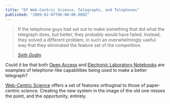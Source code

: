 ```yaml
---
title: "Of Web-Centric Science, Telegraphs, and Telephones"
published: "2009-02-07T00:00:00.000Z"
---
```


>If the telephone guys had set out to make something that did what the telegraph does, but better, they probably would have failed. Instead, they solved a different problem, in such an overwhelmingly useful way that they eliminated the feature set of the competition.
>
><cite>[Seth Godin](http://sethgodin.typepad.com/seths_blog/2009/02/solving-a-different-problem.html)</cite>

Could it be that both [Open Access](http://depth-first.com/articles/2006/11/16/electric-cars-and-open-access) and [Electronic Laboratory Notebooks](http://depth-first.com/articles/2009/01/02/the-electronic-laboratory-notebook-trap) are examples of telephone-like capabilities being used to make a better telegraph?

[Web-Centric Science](http://depth-first.com/articles/2009/02/04/web-centric-science) offers a set of features orthoginal to those of paper-centric science. Creating the new system in the image of the old one misses the point, and the opportunity, entirely.